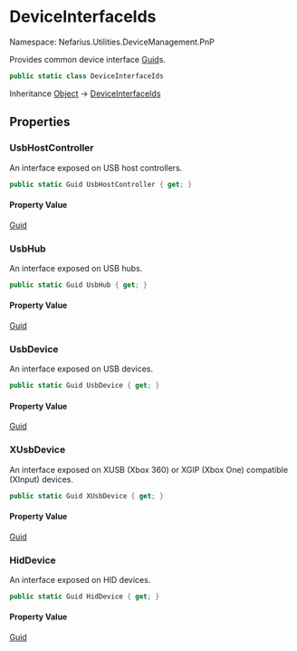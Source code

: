 # DeviceInterfaceIds

Namespace: Nefarius.Utilities.DeviceManagement.PnP

Provides common device interface [Guid](https://docs.microsoft.com/en-us/dotnet/api/system.guid)s.

```csharp
public static class DeviceInterfaceIds
```

Inheritance [Object](https://docs.microsoft.com/en-us/dotnet/api/system.object) → [DeviceInterfaceIds](./nefarius.utilities.devicemanagement.pnp.deviceinterfaceids.md)

## Properties

### **UsbHostController**

An interface exposed on USB host controllers.

```csharp
public static Guid UsbHostController { get; }
```

#### Property Value

[Guid](https://docs.microsoft.com/en-us/dotnet/api/system.guid)<br>

### **UsbHub**

An interface exposed on USB hubs.

```csharp
public static Guid UsbHub { get; }
```

#### Property Value

[Guid](https://docs.microsoft.com/en-us/dotnet/api/system.guid)<br>

### **UsbDevice**

An interface exposed on USB devices.

```csharp
public static Guid UsbDevice { get; }
```

#### Property Value

[Guid](https://docs.microsoft.com/en-us/dotnet/api/system.guid)<br>

### **XUsbDevice**

An interface exposed on XUSB (Xbox 360) or XGIP (Xbox One) compatible (XInput) devices.

```csharp
public static Guid XUsbDevice { get; }
```

#### Property Value

[Guid](https://docs.microsoft.com/en-us/dotnet/api/system.guid)<br>

### **HidDevice**

An interface exposed on HID devices.

```csharp
public static Guid HidDevice { get; }
```

#### Property Value

[Guid](https://docs.microsoft.com/en-us/dotnet/api/system.guid)<br>
